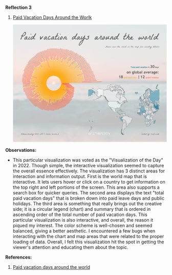 **Reflection 3**


1. [Paid Vacation Days Around the Worlk](https://public.tableau.com/app/profile/zsofia.nika/viz/Whichcountrygetsthemostpaidvacationdays_16711136524000/Vacation)

    ![Figure 1](Week4_Figures/Figure1.png)



**Observations:**
- This particular visualization was voted as the "Visualization of the Day" in 2022. Though simple, the interactive visualization seemed to capture the overall essence effectively. The visualization has 3 distinct areas for interaction and information output. First is the world map that is interactive. It lets users hover or click on a country to get information on the top right and left portions of the screen. This area also supports a search box for quicker queries. The second area displays the text "total paid vacation days" that is broken down into paid leave days and public holidays. The third area is something that really brings out the creative side; it is a circular legend (chart) and summary that is ordered in ascending order of the total number of paid vacation days. This particular visualization is also interactive, and overall, the reason it piqued my interest. The color scheme is well-chosen and seemed balanced, giving a better aesthetic. I encountered a few bugs when interacting with the chart and map areas that were related to the proper loading of data. Overall, I felt this visualization hit the spot in getting the viewer's attention and educating them about the topic.  




**References:**

1. [Paid vacation days around the world](https://public.tableau.com/app/profile/zsofia.nika/viz/Whichcountrygetsthemostpaidvacationdays_16711136524000/Vacation)
